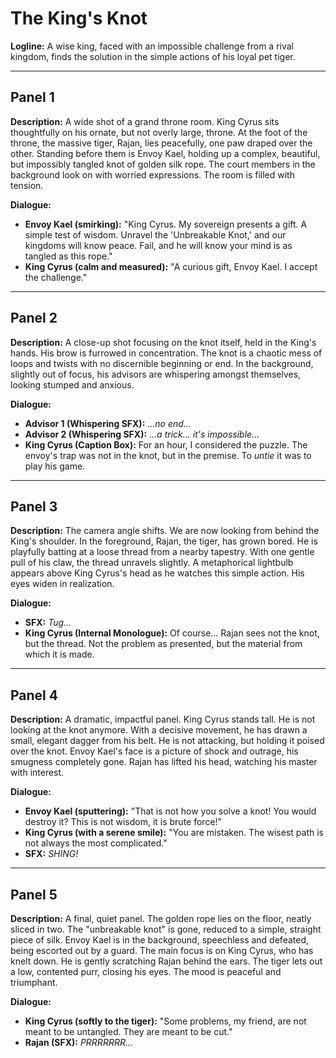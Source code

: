 # The King's Knot

**Logline:** A wise king, faced with an impossible challenge from a rival kingdom, finds the solution in the simple actions of his loyal pet tiger.

---

## Panel 1
**Description:** A wide shot of a grand throne room. King Cyrus sits thoughtfully on his ornate, but not overly large, throne. At the foot of the throne, the massive tiger, Rajan, lies peacefully, one paw draped over the other. Standing before them is Envoy Kael, holding up a complex, beautiful, but impossibly tangled knot of golden silk rope. The court members in the background look on with worried expressions. The room is filled with tension.

**Dialogue:** 
*   **Envoy Kael (smirking):** "King Cyrus. My sovereign presents a gift. A simple test of wisdom. Unravel the 'Unbreakable Knot,' and our kingdoms will know peace. Fail, and he will know your mind is as tangled as this rope."
*   **King Cyrus (calm and measured):** "A curious gift, Envoy Kael. I accept the challenge."

---

## Panel 2
**Description:** A close-up shot focusing on the knot itself, held in the King's hands. His brow is furrowed in concentration. The knot is a chaotic mess of loops and twists with no discernible beginning or end. In the background, slightly out of focus, his advisors are whispering amongst themselves, looking stumped and anxious.

**Dialogue:** 
*   **Advisor 1 (Whispering SFX):** *...no end...*
*   **Advisor 2 (Whispering SFX):** *...a trick... it's impossible...*
*   **King Cyrus (Caption Box):** For an hour, I considered the puzzle. The envoy's trap was not in the knot, but in the premise. To *untie* it was to play his game.

---

## Panel 3
**Description:** The camera angle shifts. We are now looking from behind the King's shoulder. In the foreground, Rajan, the tiger, has grown bored. He is playfully batting at a loose thread from a nearby tapestry. With one gentle pull of his claw, the thread unravels slightly. A metaphorical lightbulb appears above King Cyrus's head as he watches this simple action. His eyes widen in realization.

**Dialogue:** 
*   **SFX:** *Tug...*
*   **King Cyrus (Internal Monologue):** Of course... Rajan sees not the knot, but the thread. Not the problem as presented, but the material from which it is made.

---

## Panel 4
**Description:** A dramatic, impactful panel. King Cyrus stands tall. He is not looking at the knot anymore. With a decisive movement, he has drawn a small, elegant dagger from his belt. He is not attacking, but holding it poised over the knot. Envoy Kael's face is a picture of shock and outrage, his smugness completely gone. Rajan has lifted his head, watching his master with interest.

**Dialogue:** 
*   **Envoy Kael (sputtering):** "That is not how you solve a knot! You would destroy it? This is not wisdom, it is brute force!"
*   **King Cyrus (with a serene smile):** "You are mistaken. The wisest path is not always the most complicated."
*   **SFX:** *SHING!*

---

## Panel 5
**Description:** A final, quiet panel. The golden rope lies on the floor, neatly sliced in two. The "unbreakable knot" is gone, reduced to a simple, straight piece of silk. Envoy Kael is in the background, speechless and defeated, being escorted out by a guard. The main focus is on King Cyrus, who has knelt down. He is gently scratching Rajan behind the ears. The tiger lets out a low, contented purr, closing his eyes. The mood is peaceful and triumphant.

**Dialogue:** 
*   **King Cyrus (softly to the tiger):** "Some problems, my friend, are not meant to be untangled. They are meant to be cut."
*   **Rajan (SFX):** *PRRRRRRR...*